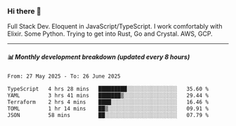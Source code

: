 ### Hi there 👋

Full Stack Dev. Eloquent in JavaScript/TypeScript. I work comfortably with Elixir. Some Python. Trying to get into Rust, Go and Crystal. AWS, GCP.

***

##### 📊 Monthly development breakdown (updated every 8 hours)

<!--START_SECTION:waka-->

```txt
From: 27 May 2025 - To: 26 June 2025

TypeScript   4 hrs 28 mins   █████████░░░░░░░░░░░░░░░░   35.60 %
YAML         3 hrs 41 mins   ███████▒░░░░░░░░░░░░░░░░░   29.44 %
Terraform    2 hrs 4 mins    ████░░░░░░░░░░░░░░░░░░░░░   16.46 %
TOML         1 hr 14 mins    ██▒░░░░░░░░░░░░░░░░░░░░░░   09.91 %
JSON         58 mins         ██░░░░░░░░░░░░░░░░░░░░░░░   07.79 %
```

<!--END_SECTION:waka-->
